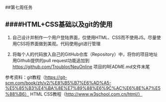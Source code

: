 ##第七周任务

####HTML+CSS基础以及git的使用
----
1. 自己设计并制作一个用户登陆界面，仅使用HTML、CSS而不使用JS。尽量使用CSS将界面做到美观。代码使用git进行管理

2. 将每个人的代码放入自己的GitHub仓库（Repository）中，将你的项目地址用Github提供的pull request功能追加到 https://github.com/Troublor/NeuOnline 项目的README.md文件末尾

参考资料：git教程（https://git-scm.com/book/zh/v2/%E8%B5%B7%E6%AD%A5-%E5%85%B3%E4%BA%8E%E7%89%88%E6%9C%AC%E6%8E%A7%E5%88%B6）
HTML CSS教程（http://www.w3school.com.cn/html/）